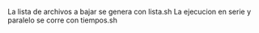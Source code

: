 
La lista de archivos a bajar se genera con lista.sh
La ejecucion en serie y paralelo se corre con tiempos.sh

